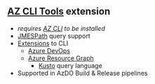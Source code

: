 ##  [AZ CLI Tools](https://marketplace.visualstudio.com/items?itemName=ms-vscode.azurecli) extension

* _requires [AZ CLI](https://docs.microsoft.com/en-us/cli/azure/install-azure-cli?view=azure-cli-latest) to be installed_
* [JMESPath](http://jmespath.org/) query support
* [Extensions](https://docs.microsoft.com/en-us/cli/azure/azure-cli-extensions-list?view=azure-cli-latest) to CLI
  * [Azure DevOps](https://github.com/Azure/azure-devops-cli-extension)
  * [Azure Resource Graph](https://github.com/Azure/azure-cli-extensions/tree/master/src/resource-graph)
    * [Kusto](https://docs.microsoft.com/en-us/azure/kusto/query/reference) query language
* Supported in AzDO Build & Release pipelines
